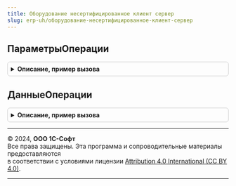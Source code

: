 ```yaml
---
title: Оборудование несертифицированное клиент сервер
slug: erp-uh/оборудование-несертифицированное-клиент-сервер
---
```



## ПараметрыОперации
<details style="margin: 1em 0; padding: 0.5em; border: 1px solid #ccc; border-radius: 6px;">

<summary style="font-weight: bold; cursor: pointer;">Описание, пример вызова</summary>

```bsl

// Возвращает структуру параметров для вызова операции, структура может быть расширена пользовательскими параметрами
//
// Возвращаемое значение:
//  Структура:
//   * ПодготовитьДанные - Булево - выполнять подготовку данных на сервере перед обращением к драйверу
//   * ОбработатьДанные - Булево - выполнять обработку данных на сервере после обращениея к драйверу
//   * Команда - Строка - строковое представление команды
//
Функция ПараметрыОперации() Экспорт
```

Пример вызова
```bsl
Результат = ОборудованиеНесертифицированноеКлиентСервер.ПараметрыОперации() 
```
</details>

## ДанныеОперации
<details style="margin: 1em 0; padding: 0.5em; border: 1px solid #ccc; border-radius: 6px;">

<summary style="font-weight: bold; cursor: pointer;">Описание, пример вызова</summary>

```bsl

// Заполняет структуру параметров передачи драйверу оборудования, структура может быть расширена пользовательскими параметрами
//
// Возвращаемое значение:
//  Структура:
//   * Результат - Булево - результат выпролнения операции драйвера
//   * ТекстОшибки - Строка - Текстовое представление ошибки
//
Функция ДанныеОперации() Экспорт
```

Пример вызова
```bsl
Результат = ОборудованиеНесертифицированноеКлиентСервер.ДанныеОперации() 
```
</details>

---

© 2024, **ООО 1С-Софт**  
Все права защищены. Эта программа и сопроводительные материалы предоставляются  
в соответствии с условиями лицензии [Attribution 4.0 International (CC BY 4.0)](https://creativecommons.org/licenses/by/4.0/legalcode).

---
